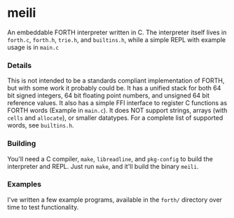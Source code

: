 # meili

An embeddable FORTH interpreter written in C.
The interpreter itself lives in `forth.c`, `forth.h`, `trie.h`, and `builtins.h`, while a simple REPL with example usage is in `main.c`

### Details

This is not intended to be a standards compliant implementation of FORTH, but with some work it probably could be. It has a unified stack for both 64 bit signed integers, 64 bit floating point numbers, and unsigned 64 bit reference values. It also has a simple FFI interface to register C functions as FORTH words (Example in `main.c`). It does NOT support strings, arrays (with `cells` and `allocate`), or smaller datatypes. For a complete list of supported words, see `builtins.h`.

### Building

You'll need a C compiler, `make`, `libreadline`, and `pkg-config` to build the interpreter and REPL. Just run `make`, and it'll build the binary `meili`.

### Examples

I've written a few example programs, available in the `forth/` directory over time to test functionality.
